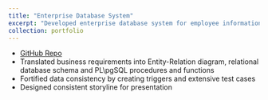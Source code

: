 ```yaml
---
title: "Enterprise Database System"
excerpt: "Developed enterprise database system for employee information storage, room booking, contact tracing and report viewing"
collection: portfolio
---
```


* [GitHub Repo](https://github.com/petrickjerico/cs2102-assignment)
 * Translated business requirements into Entity-Relation diagram, relational database schema and PL\pgSQL procedures and functions
 * Fortified data consistency by creating triggers and extensive test cases
 * Designed consistent storyline for presentation